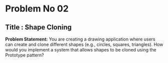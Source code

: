 # Problem No 02

## Title : Shape Cloning

**Problem Statement:**
You are creating a drawing application where users can create and clone different shapes (e.g., circles, squares, triangles). How would you implement a system that allows shapes to be cloned using the Prototype pattern?
